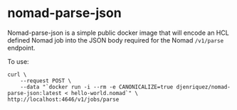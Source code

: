 # nomad-parse-json
Nomad-parse-json is a simple public docker image that will encode an HCL defined Nomad job into the JSON body required for the Nomad `/v1/parse` endpoint.

To use:
```
curl \
    --request POST \
    --data "`docker run -i --rm -e CANONICALIZE=true djenriquez/nomad-parse-json:latest < hello-world.nomad`" \
http://localhost:4646/v1/jobs/parse
```